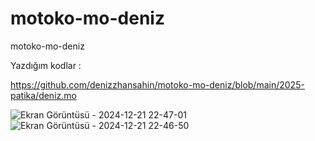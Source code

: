 # motoko-mo-deniz
motoko-mo-deniz

Yazdığım kodlar : 

https://github.com/denizzhansahin/motoko-mo-deniz/blob/main/2025-patika/deniz.mo 


![Ekran Görüntüsü - 2024-12-21 22-47-01](https://github.com/user-attachments/assets/23bfa603-846b-4a82-95d8-76e78fc809f0)
![Ekran Görüntüsü - 2024-12-21 22-46-50](https://github.com/user-attachments/assets/e715c452-35f6-4b4d-9753-fa14ec7bcd8f)
